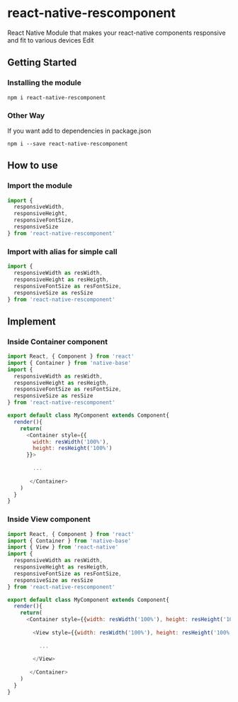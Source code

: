 # react-native-rescomponent
React Native Module that makes your react-native components responsive and fit to various devices Edit
## Getting Started

### Installing the module
```
npm i react-native-rescomponent
```

### Other Way
If you want add to dependencies in package.json
```
npm i --save react-native-rescomponent
```

## How to use

### Import the module
```javascript
import {
  responsiveWidth,
  responsiveHeight,
  responsiveFontSize,
  responsiveSize
} from 'react-native-rescomponent'
```
### Import with alias for simple call
```javascript
import {
  responsiveWidth as resWidth,
  responsiveHeight as resHeigth,
  responsiveFontSize as resFontSize,
  responsiveSize as resSize
} from 'react-native-rescomponent'
```

## Implement

### Inside Container component
```javascript
import React, { Component } from 'react'
import { Container } from 'native-base'
import {
  responsiveWidth as resWidth,
  responsiveHeight as resHeigth,
  responsiveFontSize as resFontSize,
  responsiveSize as resSize
} from 'react-native-rescomponent'

export default class MyComponent extends Component{
  render(){
    return(
      <Container style={{
        width: resWidth('100%'),
        height: resHeight('100%')
      }}>
      
        ...
        
       </Container>
    )
  }
}
```
### Inside View component
```javascript
import React, { Component } from 'react'
import { Container } from 'native-base'
import { View } from 'react-native'
import {
  responsiveWidth as resWidth,
  responsiveHeight as resHeigth,
  responsiveFontSize as resFontSize,
  responsiveSize as resSize
} from 'react-native-rescomponent'

export default class MyComponent extends Component{
  render(){
    return(
      <Container style={{width: resWidth('100%'), height: resHeight('100%')}}>
      
        <View style={{width: resWidth('100%'), height: resHeight('100%')}}>
        
          ...
          
        </View>
        
       </Container>
    )
  }
}
```
